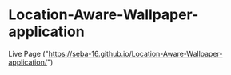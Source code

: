 # Location-Aware-Wallpaper-application

Live Page ("https://seba-16.github.io/Location-Aware-Wallpaper-application/")
